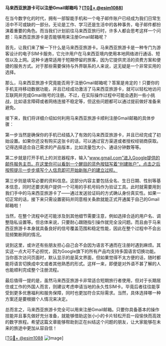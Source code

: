 **马来西亚旅游卡可以注册Gmail邮箱吗？[[TG💪+ @esim1088](https://t.me/s/esim1088)]**

在当今数字化的时代，拥有一部智能手机和一个电子邮件账户已经成为我们日常生活中不可或缺的一部分。无论是工作、学习还是生活中的各种事务，电子邮件都扮演着重要的角色。而当我们计划前往马来西亚旅行时，许多人都会思考这样一个问题：马来西亚旅游卡是否能够用来注册Gmail邮箱呢？

首先，让我们来了解一下什么是马来西亚旅游卡。马来西亚旅游卡是一种专门为游客设计的电子SIM卡服务，它允许用户在马来西亚境内使用本地网络进行通话、短信以及上网。这种卡通常适用于短期停留的旅客，因为它提供灵活的资费方案和便捷的服务方式。对于那些需要保持与外界联系的人来说，这无疑是一个非常实用的选择。

那么，马来西亚旅游卡究竟能否用于注册Gmail邮箱呢？答案是肯定的！只要你的手机支持移动数据功能，并且已经成功激活了马来西亚旅游卡，就可以轻松地访问互联网并完成Gmail账号的注册。不过，在实际操作过程中可能会遇到一些小挑战，比如语言障碍或者网络连接不稳定等，但这些问题都可以通过提前做好准备来避免。

接下来，我们将详细介绍如何利用马来西亚旅游卡顺利注册Gmail邮箱的具体步骤：

第一步当然是确保你的手机已经插入了有效的马来西亚旅游卡，并且已经完成了初始设置。如果你还没有购买这张卡的话，可以通过官方渠道或者授权经销商获取。记得选择适合自己需求的产品版本，比如流量包大小、通话分钟数等等。

第二步就是打开手机上的浏览器程序，输入“www.gmail.com”进入Google提供的邮件服务主页。在这里你可以看到一个醒目的蓝色按钮写着“创建账户”，点击之后按照提示一步步填写个人信息即可开始新账户的建立过程。

第三步则是填写必要的资料信息。这部分内容主要包括全名、生日日期、性别等基本信息，同时还要求用户提供一个可用的手机号码作为验证工具。此时就需要用到我们手中的马来西亚旅游卡了——通过发送验证码的方式确认身份真实性。如果一切正常的话，接下来只需设置密码并同意相关条款就能正式开通属于自己的Gmail邮箱啦！

当然，在整个流程中还可能涉及到其他细节需要注意，例如选择合适的用户名、调整隐私设置等。但总体来说，只要耐心跟随指引操作就完全没问题。而且由于马来西亚旅游卡本身就具备良好的信号覆盖范围和稳定性能，因此在整个过程中不会出现频繁断网的情况。

说到这里，或许还有些朋友担心自己会不会因为语言不通而在注册时遇到麻烦。其实这一点大可不必担忧，因为Google旗下的所有产品均支持多国语言切换功能。当你首次访问页面时，默认显示的是英文界面，但如果觉得不太方便的话，随时都能将语言切换成中文或者其他熟悉的形式。这样一来，即便是对外语不甚了解的人也能顺利完成整个注册流程。

最后值得一提的是，虽然马来西亚旅游卡非常适合短期旅行者使用，但对于长期居住或工作的外国人而言，则建议考虑申请当地的永久性SIM卡。毕竟后者往往能享受到更多优惠福利和服务保障，同时也更加符合实际需求。当然，具体选择哪一种方案还是要根据个人情况来决定。

总而言之，马来西亚旅游卡完全可以用来注册Gmail邮箱。只要你具备基本的操作技能并且事先做好充分准备，就能够借助这张小小的卡片轻松开启一段愉快而高效的数字旅程。希望这篇文章能够帮助到正在纠结这个问题的朋友，让大家能够在未来的旅途中更加从容自信！

[[TG💪+ @esim1088](https://t.me/s/esim1088) ![Image](https://i.postimg.cc/4NQfJmqS/Snipaste-2025-05-13-00-14-12.png)]